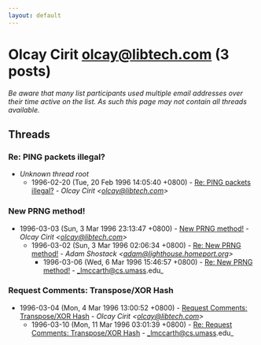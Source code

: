 ```yaml
---
layout: default
---
```


# Olcay Cirit <olcay@libtech.com> (3 posts)

_Be aware that many list participants used multiple email addresses over their time active on the list. As such this page may not contain all threads available._

## Threads

### Re: PING packets illegal?
+ _Unknown thread root_
  + 1996-02-20 (Tue, 20 Feb 1996 14:05:40 +0800) - [Re: PING packets illegal?](/archive/1996/02/f9d961ea3eb0a7258e9ba013f62b576738979bb4cd032bf49218a853c5579ff2) - _Olcay Cirit \<olcay@libtech.com\>_

### New PRNG method!
+ 1996-03-03 (Sun, 3 Mar 1996 23:13:47 +0800) - [New PRNG method!](/archive/1996/03/35bce19ee58b09b2379756b33501f18c9ba6234095f621b334c3d71c46d72cd9) - _Olcay Cirit \<olcay@libtech.com\>_
  + 1996-03-02 (Sun, 3 Mar 1996 02:06:34 +0800) - [Re: New PRNG method!](/archive/1996/03/1280e801f0a4107ff9710feb725ada6331356bc579a1907e44482a025fd29343) - _Adam Shostack \<adam@lighthouse.homeport.org\>_
    + 1996-03-06 (Wed, 6 Mar 1996 15:46:57 +0800) - [Re: New PRNG method!](/archive/1996/03/e1c611a41792dbf5cc915552d310424b4243e28086ee0250d8698f272a255ccb) - _lmccarth@cs.umass.edu_

### Request Comments: Transpose/XOR Hash
+ 1996-03-04 (Mon, 4 Mar 1996 13:00:52 +0800) - [Request Comments: Transpose/XOR Hash](/archive/1996/03/4583d78799151a4671b54dde3e54192baae825e2e81b12a5d76da173aac9752d) - _Olcay Cirit \<olcay@libtech.com\>_
  + 1996-03-10 (Mon, 11 Mar 1996 03:01:39 +0800) - [Re: Request Comments: Transpose/XOR Hash](/archive/1996/03/2bb895e9b1525517305187130ad98918936674a18929cf17a48c6feb06d321ab) - _lmccarth@cs.umass.edu_


